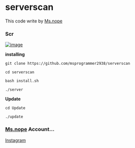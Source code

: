 # serverscan

This code write by [Ms.nope](https://github.com/msprogrammer2938)

### Scr
[![image](https://user-images.githubusercontent.com/78996423/112614692-2af95800-8e3f-11eb-9cf0-a8b2ffa36b32.png)](https://github.com/msprogrammer2938/serverscan)

**installing**
```
git clone https://github.com/msprogrammer2938/serverscan

cd serverscan

bash install.sh

./server
```
**Update**
```
cd Update

./update
```

### [Ms.nope](https://github.com/msprogrammer2938) Account...
[Instagram](https://instagram.com/msprogrammer2938)

